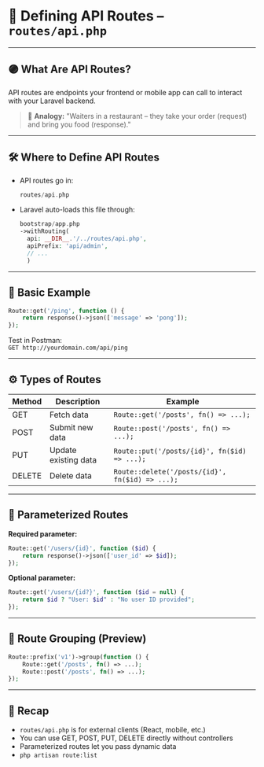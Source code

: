 # 📘 Defining API Routes – `routes/api.php`

---

## 🟣 What Are API Routes?
API routes are endpoints your frontend or mobile app can call to interact with your Laravel backend.

> 🧠 **Analogy:** "Waiters in a restaurant – they take your order (request) and bring you food (response)."

---

## 🛠️ Where to Define API Routes
- API routes go in:
  ```php
  routes/api.php
  ```

- Laravel auto-loads this file through:
  ```php
  bootstrap/app.php
  ->withRouting(
    api: __DIR__.'/../routes/api.php',
    apiPrefix: 'api/admin',
    // ...
    )
  ```


---

## 🧪 Basic Example
```php
Route::get('/ping', function () {
    return response()->json(['message' => 'pong']);
});
```

Test in Postman:  
`GET http://yourdomain.com/api/ping`

---

## ⚙️ Types of Routes

| Method | Description           | Example                                          |
|--------|-----------------------|--------------------------------------------------|
| GET    | Fetch data            | `Route::get('/posts', fn() => ...);`             |
| POST   | Submit new data       | `Route::post('/posts', fn() => ...);`            |
| PUT    | Update existing data  | `Route::put('/posts/{id}', fn($id) => ...);`     |
| DELETE | Delete data           | `Route::delete('/posts/{id}', fn($id) => ...);`  |

---

## 🧩 Parameterized Routes

**Required parameter:**
```php
Route::get('/users/{id}', function ($id) {
    return response()->json(['user_id' => $id]);
});
```

**Optional parameter:**
```php
Route::get('/users/{id?}', function ($id = null) {
    return $id ? "User: $id" : "No user ID provided";
});
```

---

## 🔄 Route Grouping (Preview)
```php
Route::prefix('v1')->group(function () {
    Route::get('/posts', fn() => ...);
    Route::post('/posts', fn() => ...);
});
```

---

## 📌 Recap
- `routes/api.php` is for external clients (React, mobile, etc.)
- You can use GET, POST, PUT, DELETE directly without controllers
- Parameterized routes let you pass dynamic data
- `php artisan route:list`

